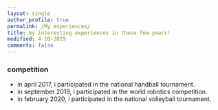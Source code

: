 ```yaml
---
layout: single
author_profile: true
permalink: /My experiences/
title: my interesting experiences in these few years!
modified: 4-10-2019
comments: false
---
```


### competition
* in april 2017, i participated in the national handball tournament.
* in september 2019, i participated in the world robotics competition.
* in february 2020, i participated in the national volleyball tournament.




